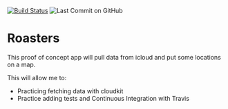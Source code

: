 [![Build Status](https://travis-ci.org/multitudes/Roasters.png?branch=master)](https://travis-ci.org/multitudes/Roasters})  ![Last Commit on GitHub](https://img.shields.io/github/last-commit/multitudes/Roasters.svg)
# Roasters

This proof of concept app will pull data from icloud and put some locations on a map.

This will allow me to:
- Practicing fetching data with cloudkit
- Practice adding tests and Continuous Integration with Travis
